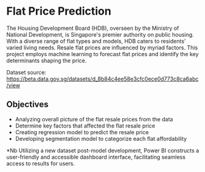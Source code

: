 # Flat Price Prediction
The Housing Development Board (HDB), overseen by the Ministry of National Development, is Singapore's premier authority on public housing. With a diverse range of flat types and models, HDB caters to residents' varied living needs. Resale flat prices are influenced by myriad factors. This project employs machine learning to forecast flat prices and identify the key determinants shaping the price.

Dataset source: https://beta.data.gov.sg/datasets/d_8b84c4ee58e3cfc0ece0d773c8ca6abc/view

## Objectives
- Analyzing overall picture of the flat resale prices from the data
- Determine key factors that affected the flat resale price
- Creating regression model to predict the resale price
- Developing segmentation model to categorize each flat affordability

*Nb
Utilizing a new dataset post-model development, Power BI constructs a user-friendly and accessible dashboard interface, facilitating seamless access to results for users.
